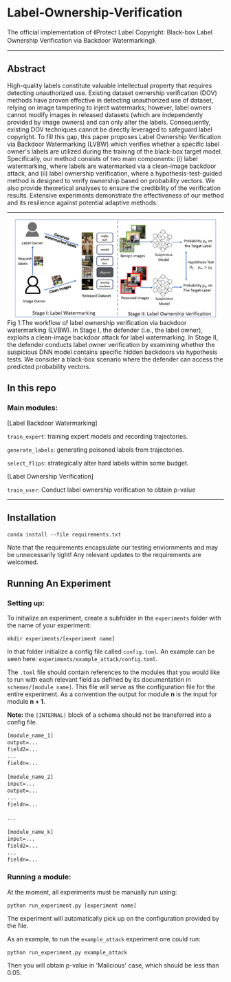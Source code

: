 # Label-Ownership-Verification
The official implementation of 《Protect Label Copyright: Black-box Label Ownership Verification via Backdoor Watermarking》.

---

## Abstract

High-quality labels constitute valuable intellectual property that requires detecting unauthorized use. Existing dataset ownership verification (DOV) methods have proven effective in detecting unauthorized use of dataset, relying on image tampering to inject watermarks; however, label owners cannot modify images in released datasets (which are independently provided by image owners) and can only alter the labels. Consequently, existing DOV techniques cannot be directly leveraged to safeguard label copyright. To fill this gap, this paper proposes Label Ownership Verification via Backdoor Watermarking (LVBW) which verifies whether a specific label owner's labels are utilized during the training of the black-box target model. Specifically, our method consists of two main components: (i) label watermarking, where labels are watermarked via a clean-image backdoor attack, and (ii) label ownership verification, where a hypothesis-test-guided method is designed to verify ownership based on probability vectors. We also provide theoretical analyses to ensure the credibility of the verification results. Extensive experiments demonstrate the effectiveness of our method and its resilience against potential adaptive methods. 

---
![image](https://github.com/WangJing-wwj/Label-Ownership-Verification/blob/main/overview.png)
Fig 1:The workflow of label ownership verification via backdoor watermarking (LVBW). In Stage I, the defender (i.e., the label owner), exploits a clean-image backdoor attack for label watermarking. In Stage II, the defender conducts label owner verification by examining whether
the suspicious DNN model contains specific hidden backdoors via hypothesis tests. We consider a black-box scenario where the defender can access the predicted probability vectors.
## In this repo

### Main modules:
\[Label Backdoor Watermarking\]

`train_expert`: training expert models and recording trajectories.

`generate_labels`: generating poisoned labels from trajectories.

`select_flips`: strategically alter hard labels within some budget.

\[Label Ownership Verification\]

`train_user`: Conduct label ownership verification to obtain p-value

---

## Installation

```
conda install --file requirements.txt
```

Note that the requirements encapsulate our testing enviornments and may be unnecessarily tight! Any relevant updates to the requirements are welcomed.

## Running An Experiment

### Setting up:

To initialize an experiment, create a subfolder in the `experiments` folder with the name of your experiment:

```
mkdir experiments/[experiment name]
```

In that folder initialize a config file called `config.toml`. An example can be seen here: `experiments/example_attack/config.toml`.

The `.toml` file should contain references to the modules that you would like to run with each relevant field as defined by its documentation in `schemas/[module name]`. This file will serve as the configuration file for the entire experiment. As a convention the output for module **n** is the input for module **n + 1**.

**Note:** the `[INTERNAL]` block of a schema should not be transferred into a config file.

```
[module_name_1]
output=...
field2=...
...
fieldn=...

[module_name_2]
input=...
output=...
...
fieldn=...

...

[module_name_k]
input=...
field2=...
...
fieldn=...
```

### Running a module:

At the moment, all experiments must be manually run using:

```
python run_experiment.py [experiment name]
```

The experiment will automatically pick up on the configuration provided by the file. 

As an example, to run the `example_attack` experiment one could run:

```
python run_experiment.py example_attack
```

Then you will obtain p-value in 'Malicious' case, which should be less than 0.05.
